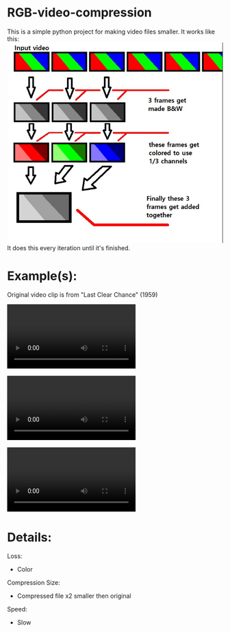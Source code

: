 # RGB-video-compression


This is a simple python project for making video files smaller.
It works like this:
![img](https://github.com/Tarudahat/RGB-video-compression/blob/master/imgs-%26-example/how-it-works.jpg)
It does this every iteration until it's finished.

Example(s):
===========

Original video clip is from "Last Clear Chance" (1959)

![Input Video](https://github.com/Tarudahat/RGB-video-compression/blob/master/imgs-&-example/Input_clip.webm?raw=true)

![Compressed Video](https://github.com/Tarudahat/RGB-video-compression/blob/master/imgs-&-example/Compressed_clip.mp4?raw=true)

![Uncompressed Video](https://github.com/Tarudahat/RGB-video-compression/blob/master/imgs-&-example/UnCompressed_clip.mp4?raw=true)


Details:
========

Loss:

* Color

Compression Size:

* Compressed file x2 smaller then original

Speed:

* Slow
